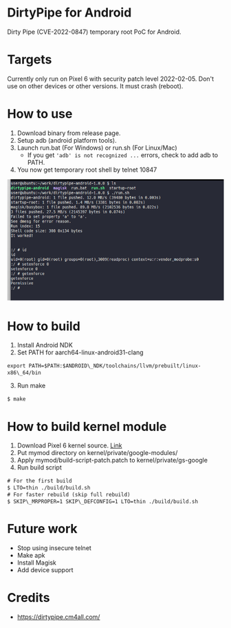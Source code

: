 # DirtyPipe for Android
Dirty Pipe (CVE-2022-0847) temporary root PoC for Android.

# Targets
Currently only run on Pixel 6 with security patch level 2022-02-05.
Don't use on other devices or other versions. It must crash (reboot).

# How to use
1. Download binary from release page.
2. Setup adb (android platform tools).
3. Launch run.bat (For Windows) or run.sh (For Linux/Mac)
    - If you get `'adb' is not recognized ...` errors, check to add adb to PATH.
4. You now get temporary root shell by telnet <Device IP Address> 10847

![Screenshot](/screenshot1.png)

# How to build
1. Install Android NDK
2. Set PATH for aarch64-linux-android31-clang
```
export PATH=$PATH:$ANDROID\_NDK/toolchains/llvm/prebuilt/linux-x86\_64/bin
```
3. Run make
```
$ make
```

# How to build kernel module
1. Download Pixel 6 kernel source. [Link](https://source.android.com/setup/build/building-kernels)
2. Put mymod directory on kernel/private/google-modules/
3. Apply mymod/build-script-patch.patch to kernel/private/gs-google
4. Run build script
  
```
# For the first build
$ LTO=thin ./build/build.sh
# For faster rebuild (skip full rebuild)
$ SKIP\_MRPROPER=1 SKIP\_DEFCONFIG=1 LTO=thin ./build/build.sh
```
  
# Future work
- Stop using insecure telnet
- Make apk
- Install Magisk
- Add device support

# Credits
- https://dirtypipe.cm4all.com/

